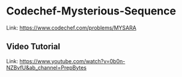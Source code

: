 # Codechef-Mysterious-Sequence
Link: https://www.codechef.com/problems/MYSARA
## Video Tutorial
Link: https://www.youtube.com/watch?v=0b0n-NZBvfU&ab_channel=PrepBytes

